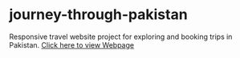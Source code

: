 # journey-through-pakistan
Responsive travel website project for exploring and booking trips in Pakistan.
[Click here to view Webpage](https://codewithfatima11.github.io/journey-through-pakistan/)

